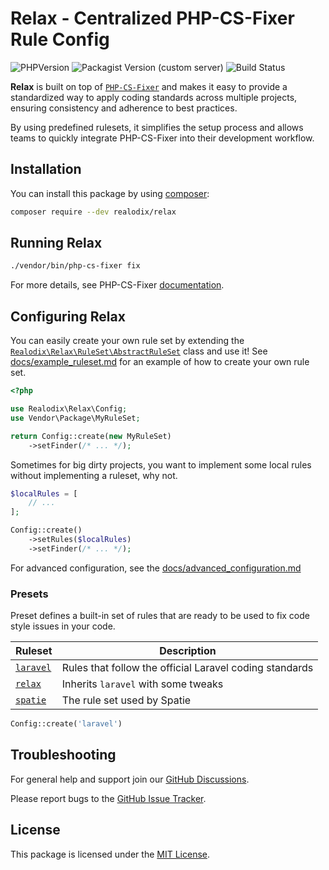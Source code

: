 # Relax - Centralized PHP-CS-Fixer Rule Config

![PHPVersion](https://img.shields.io/badge/PHP-7.4%20|%20%5E8.0-777BB4.svg?style=flat-square)
![Packagist Version (custom server)](https://img.shields.io/packagist/v/realodix/relax)
![Build Status](../../actions/workflows/ci.yml/badge.svg)

**Relax** is built on top of [`PHP-CS-Fixer`](https://github.com/PHP-CS-Fixer/PHP-CS-Fixer) and makes it easy to provide a standardized way to apply coding standards across multiple projects, ensuring consistency and adherence to best practices.

By using predefined rulesets, it simplifies the setup process and allows teams to quickly integrate PHP-CS-Fixer into their development workflow.

## Installation

You can install this package by using [composer](https://getcomposer.org/):

```sh
composer require --dev realodix/relax
```


## Running Relax

```sh
./vendor/bin/php-cs-fixer fix
```

For more details, see PHP-CS-Fixer [documentation](https://github.com/PHP-CS-Fixer/PHP-CS-Fixer/blob/master/doc/usage.rst).


## Configuring Relax

You can easily create your own rule set by extending the [`Realodix\Relax\RuleSet\AbstractRuleSet`](src/RuleSet/AbstractRuleSet.php) class and use it! See [docs/example_ruleset.md](docs/example_ruleset.md) for an example of how to create your own rule set.

```php
<?php

use Realodix\Relax\Config;
use Vendor\Package\MyRuleSet;

return Config::create(new MyRuleSet)
    ->setFinder(/* ... */);
```

Sometimes for big dirty projects, you want to implement some local rules without implementing a ruleset, why not.

```php
$localRules = [
    // ...
];

Config::create()
    ->setRules($localRules)
    ->setFinder(/* ... */);
```

For advanced configuration, see the [docs/advanced_configuration.md](docs/advanced_configuration.md)

### Presets

Preset defines a built-in set of rules that are ready to be used to fix code style issues in your code.

| Ruleset                   | Description |
| ------------------------- |-------------|
| [`laravel`][rs_laravel]   | Rules that follow the official Laravel coding standards |
| [`relax`][rs_relax]       | Inherits `laravel` with some tweaks |
| [`spatie`][rs_spatie]     | The rule set used by Spatie |

[rs_laravel]: src/RuleSet/Sets/Laravel.php
[rs_relax]: src/RuleSet/Sets/Realodix.php
[rs_spatie]: src/RuleSet/Sets/Spatie.php

```php
Config::create('laravel')
```


## Troubleshooting

For general help and support join our [GitHub Discussions](../../discussions).

Please report bugs to the [GitHub Issue Tracker](../../issues).


## License

This package is licensed under the [MIT License](/LICENSE).
